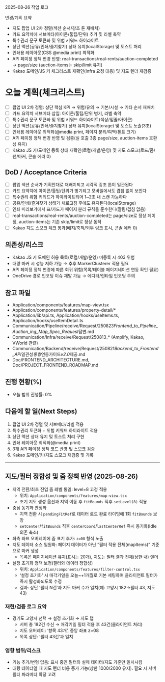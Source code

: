 2025-08-26 작업 로그

변경/계획 요약

- 지도 팝업 UI 2차 정렬(섹션 순서/강조 톤 재배치)
- 카드 요약치에 서브메타(아이콘/툴팁/단위) 추가 및 라벨 축약
- 특수권리 문구 토큰화 및 위험 키워드 하이라이트
- 상단 액션(공유/인쇄/즐겨찾기) 상태 유지(localStorage) 및 토스트 처리
- 인쇄용 레이아웃(CSS @media print) 최적화
- API 페이징 정책 변경 반영: real-transactions/real-rents/auction-completed → page/size (auction-items는 skip/limit 유지)
- Kakao 도메인/JS 키 체크리스트 재확인(Infra 요청 대응) 및 지도 렌더 재검증

# 오늘 계획(체크리스트)

- [ ] 팝업 UI 2차 정렬: 상단 핵심 KPI → 위험/유의 → 기본/시설 → 기타 순서 재배치
- [ ] 카드 요약치 서브메타 삽입: 아이콘/툴팁/단위 병기, 라벨 축약
- [ ] 특수권리 문구 토큰화 및 위험 키워드 하이라이트(색상/밑줄/아이콘)
- [ ] 상단 액션(공유/인쇄/즐겨찾기) 상태 유지(localStorage) 및 토스트 노출(3초)
- [ ] 인쇄용 레이아웃 최적화(@media print, 페이지 분리/여백/폰트 크기)
- [ ] API 페이징 정책 변경 반영 및 검증(실 호출 3종 page/size, auction-items 호환성 유지)
- [ ] Kakao JS 키/도메인 등록 상태 재확인(로컬/개발/운영) 및 지도 스모크(로드/줌/팬/마커, 콘솔 에러 0)

## DoD / Acceptance Criteria

- [ ] 팝업 섹션 순서가 기획안대로 재배치되고 시각적 강조 톤이 일관된다
- [ ] 카드 요약치에 아이콘/툴팁/단위가 병기되고 모바일에서도 겹침 없이 보인다
- [ ] 특수권리 위험 키워드가 하이라이트되어 1~2초 내 스캔 가능하다
- [ ] 공유/인쇄/즐겨찾기 상태가 새로고침 후에도 유지된다(localStorage)
- [ ] 인쇄 미리보기에서 표/카드가 페이지 분리 규칙을 준수한다(잘림/겹침 없음)
- [ ] real-transactions/real-rents/auction-completed는 page/size로 정상 페이징, auction-items는 기존 skip/limit로 정상 동작
- [ ] Kakao 지도 스모크 체크 통과(배지/축척/외부 링크 표시, 콘솔 에러 0)

## 의존성/리스크

- Kakao JS 키 도메인 허용 목록(로컬/개발/운영) 미등록 시 403 위험
- 대량 마커 시 성능 저하 가능 → 추후 MarkerClusterer 적용 필요
- API 페이징 정책 변경에 따른 회귀 위험(목록/테이블 페이지네이션 연동 확인 필요)
- OneDrive 경로 인코딩 이슈 재발 가능 → 에디터/런타임 인코딩 주의

## 참고 파일

- Application/components/features/map-view.tsx
- Application/components/features/property-detail/\*
- Application/lib/api.ts, Application/hooks/useItems.ts, Application/hooks/useItemDetail.ts
- Communication/Pipeline/receive/Request/250823*Frontend_to_Pipeline_Auction_ing_Map_Spec_Request*답변.md
- Communication/Infra/receive/Request/250813\_\* (Amplify, Kakao, VWorld 관련)
- Communication/Backend/receive/Request/250821*Backend_to_Frontend_API*일관성*통합*연동가이드*v2.0*제공.md
- Doc/FRONTEND_ARCHITECTURE.md, Doc/PROJECT_FRONTEND_ROADMAP.md

## 진행 현황(%)

- 오늘 범위 진행률: 0%

## 다음에 할 일(Next Steps)

1. 팝업 UI 2차 정렬 및 서브메타/라벨 적용
2. 특수권리 토큰화 + 위험 키워드 하이라이트 적용
3. 상단 액션 상태 유지 및 토스트 처리 구현
4. 인쇄 레이아웃 최적화(@media print)
5. 3개 API 페이징 정책 코드 반영 및 스모크 검증
6. Kakao 도메인/키/지도 스모크 재검증 및 기록

---

## 지도/필터 정합성 및 줌 정책 반영 (2025-08-26)

- 지역 전환/최초 진입 줌 레벨 통일: level=8 고정 적용
  - 위치: `Application/components/features/map-view.tsx`
  - 초기 지도 생성 옵션과 지역 이동 후 `fitBounds` 직후 `setLevel(8)` 적용
- 중심 동기화 안정화
  - 지역 전환 시 `pendingFitRef`로 데이터 로드 완료 타이밍에 1회 `fitBounds` 보장
  - `setCenter`/`fitBounds` 직후 `centerCoord`/`lastCenterRef` 즉시 동기화(Idle 의존 축소)
- 좌측 좌표 오버레이에 줌 표기 추가: `z=08` 형식 노출
- 지도 데이터 소스 일원화: 페이지 데이터가 아닌 “필터 적용 전체(mapItems)” 기준으로 마커 생성
  - 목록은 페이지네이션 유지(표시는 20개), 지도는 필터 결과 전체(상한 내) 렌더
- 설정 초기화 정책 보정(필터와 데이터 정합성)
  - 위치: `Application/components/features/filter-control.tsx`
  - ‘설정 초기화’ 시 매각기일을 오늘~+1개월로 기본 세팅하여 클라이언트 필터가 즉시 활성화되도록 수정
  - 결과: 상단 ‘필터 N건’과 지도 마커 수가 일치(예: 고양시 182→필터 43, 지도 43)

### 재현/검증 로그 요약

- 경기도 고양시 선택 → 설정 초기화 → 지도 탭
  - 서버 총 182건 수신 → 매각기일 필터 적용 후 43건(클라이언트 처리)
  - 지도 오버레이: ‘항목 43개’, 중앙 좌표 z=08
  - 목록 상단: ‘필터 43건’과 일치

### 영향 범위/리스크

- 기능 추가/변형 없음: 표시 중인 필터와 실제 데이터/지도 기준만 일치시킴
- 대량 데이터일 때 지도 렌더 비용 증가 가능(상한 1000/2000 유지). 필요 시 서버 필터 파라미터 확장 고려
